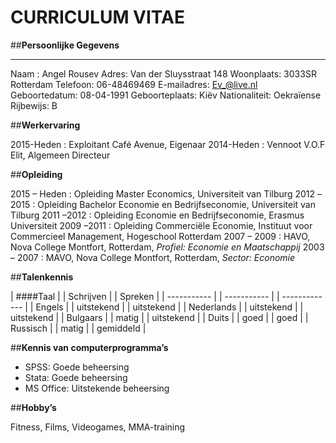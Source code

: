 **CURRICULUM VITAE**
=======

##**Persoonlijke Gegevens**
---------- 		----------
Naam : 		Angel Rousev
Adres:		Van der Sluysstraat 148
Woonplaats:		3033SR Rotterdam
Telefoon:		06-48469469
E-mailadres:		Ev_@live.nl
Geboortedatum:	08-04-1991
Geboorteplaats:	Kiëv
Nationaliteit:		Oekraïense
Rijbewijs:          	B


##**Werkervaring**

2015-Heden
:   Exploitant Café Avenue, Eigenaar
2014-Heden
:   Vennoot V.O.F Elit, Algemeen Directeur

##**Opleiding**

2015 – Heden :   Opleiding Master Economics, Universiteit van Tilburg
2012 –2015    :   Opleiding Bachelor Economie en Bedrijfseconomie, Universiteit van Tilburg
2011 –2012    :   Opleiding Economie en Bedrijfseconomie, Erasmus Universiteit
2009 –2011    :   Opleiding Commerciële Economie, Instituut voor Commercieel Management, Hogeschool Rotterdam
2007 – 2009   :   HAVO, Nova College Montfort, Rotterdam, 		_Profiel: Economie en Maatschappij_
2003 – 2007   :   MAVO, Nova College Montfort, Rotterdam, 	           _Sector: Economie_

##**Talenkennis**

| ####Taal    |	| Schrijven     |	 	| Spreken        |
| -----------      |        | -----------     |                   | -------------   |
| Engels	  |	| uitstekend   |		| uitstekend    |
| Nederlands	  |	| uitstekend  	|		| uitstekend    |
| Bulgaars       |	| matig           |		| uitstekend    |
| Duits	            |	| goed		|		| goed             |
| Russisch       |	| matig	|		| gemiddeld     |

##**Kennis van computerprogramma’s**

* SPSS: Goede beheersing
* Stata: Goede beheersing
* MS Office: Uitstekende beheersing

##**Hobby’s**

Fitness, Films, Videogames, MMA-training